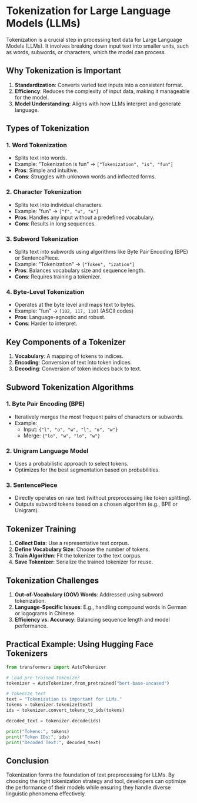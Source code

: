 # Tokenization for Large Language Models (LLMs)

Tokenization is a crucial step in processing text data for Large Language Models (LLMs). It involves breaking down input text into smaller units, such as words, subwords, or characters, which the model can process.

## Why Tokenization is Important

1. **Standardization**: Converts varied text inputs into a consistent format.
2. **Efficiency**: Reduces the complexity of input data, making it manageable for the model.
3. **Model Understanding**: Aligns with how LLMs interpret and generate language.

## Types of Tokenization

### 1. **Word Tokenization**

- Splits text into words.
- Example: "Tokenization is fun" → `["Tokenization", "is", "fun"]`
- **Pros**: Simple and intuitive.
- **Cons**: Struggles with unknown words and inflected forms.

### 2. **Character Tokenization**

- Splits text into individual characters.
- Example: "fun" → `["f", "u", "n"]`
- **Pros**: Handles any input without a predefined vocabulary.
- **Cons**: Results in long sequences.

### 3. **Subword Tokenization**

- Splits text into subwords using algorithms like Byte Pair Encoding (BPE) or SentencePiece.
- Example: "Tokenization" → `["Token", "ization"]`
- **Pros**: Balances vocabulary size and sequence length.
- **Cons**: Requires training a tokenizer.

### 4. **Byte-Level Tokenization**

- Operates at the byte level and maps text to bytes.
- Example: "fun" → `[102, 117, 110]` (ASCII codes)
- **Pros**: Language-agnostic and robust.
- **Cons**: Harder to interpret.

## Key Components of a Tokenizer

1. **Vocabulary**: A mapping of tokens to indices.
2. **Encoding**: Conversion of text into token indices.
3. **Decoding**: Conversion of token indices back to text.

## Subword Tokenization Algorithms

### 1. **Byte Pair Encoding (BPE)**

- Iteratively merges the most frequent pairs of characters or subwords.
- Example:
  - Input: `{"l", "o", "w", "l", "o", "w"}`
  - Merge: `{"lo", "w", "lo", "w"}`

### 2. **Unigram Language Model**

- Uses a probabilistic approach to select tokens.
- Optimizes for the best segmentation based on probabilities.

### 3. **SentencePiece**

- Directly operates on raw text (without preprocessing like token splitting).
- Outputs subword tokens based on a chosen algorithm (e.g., BPE or Unigram).

## Tokenizer Training

1. **Collect Data**: Use a representative text corpus.
2. **Define Vocabulary Size**: Choose the number of tokens.
3. **Train Algorithm**: Fit the tokenizer to the text corpus.
4. **Save Tokenizer**: Serialize the trained tokenizer for reuse.

## Tokenization Challenges

1. **Out-of-Vocabulary (OOV) Words**: Addressed using subword tokenization.
2. **Language-Specific Issues**: E.g., handling compound words in German or logograms in Chinese.
3. **Efficiency vs. Accuracy**: Balancing sequence length and model performance.

## Practical Example: Using Hugging Face Tokenizers

```python
from transformers import AutoTokenizer

# Load pre-trained tokenizer
tokenizer = AutoTokenizer.from_pretrained("bert-base-uncased")

# Tokenize text
text = "Tokenization is important for LLMs."
tokens = tokenizer.tokenize(text)
ids = tokenizer.convert_tokens_to_ids(tokens)

decoded_text = tokenizer.decode(ids)

print("Tokens:", tokens)
print("Token IDs:", ids)
print("Decoded Text:", decoded_text)
```

## Conclusion

Tokenization forms the foundation of text preprocessing for LLMs. By choosing the right tokenization strategy and tool, developers can optimize the performance of their models while ensuring they handle diverse linguistic phenomena effectively.

